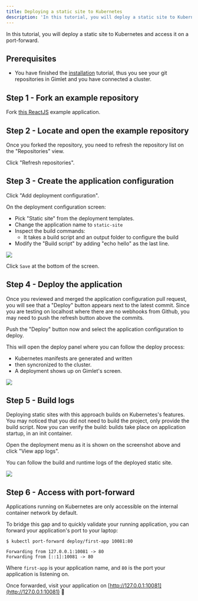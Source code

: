 ```yaml
---
title: Deploying a static site to Kubernetes
description: 'In this tutorial, you will deploy a static site to Kubernetes and access it on a port-forward.'
---
```


In this tutorial, you will deploy a static site to Kubernetes and access it on a port-forward.

## Prerequisites

- You have finished the [installation](/docs/installation) tutorial, thus you see your git repositories in Gimlet and you have connected a cluster.

## Step 1 - Fork an example repository

Fork [this ReactJS](https://github.com/gimlet-io/reactjs-test-app) example application.

## Step 2 - Locate and open the example repository

Once you forked the repository, you need to refresh the repository list on the "Repositories" view.

Click "Refresh repositories".

## Step 3 - Create the application configuration

Click "Add deployment configuration".

On the deployment configuration screen:
- Pick "Static site" from the deployment templates.
- Change the application name to `static-site`
- Inspect the build commands:
  - It takes a build script and an output folder to configure the build
- Modify the "Build script" by adding "echo hello" as the last line.

![](/static-site-config.png)

Click `Save` at the bottom of the screen.

## Step 4 - Deploy the application

Once you reviewed and merged the application configuration pull request, you will see that a "Deploy" button appears next to the latest commit. Since you are testing on localhost where there are no webhooks from Github, you may need to push the refresh button above the commits.

Push the "Deploy" button now and select the application configuration to deploy.

This will open the deploy panel where you can follow the deploy process:
- Kubernetes manifests are generated and written
- then syncronized to the cluster.
- A deployment shows up on Gimlet's screen.

![](/deployed3.png)

## Step 5 - Build logs

Deploying static sites with this approach builds on Kubernetes's features. You may noticed that you did not need to build the project, only provide the build script. Now you can verify the build: builds take place on application startup, in an init container.

Open the deployment menu as it is shown on the screenshot above and click "View app logs".

You can follow the build and runtime logs of the deployed static site.

![](/static-site-logs.png)

## Step 6 - Access with port-forward

Applications running on Kubernetes are only accessible on the internal container network by default.

To bridge this gap and to quickly validate your running application, you can forward your application's port to your laptop:

```
$ kubectl port-forward deploy/first-app 10081:80

Forwarding from 127.0.0.1:10081 -> 80
Forwarding from [::1]:10081 -> 80
```

Where `first-app` is your application name, and `80` is the port your application is listening on.

Once forwarded, visit your application on [http://127.0.0.1:10081](http://127.0.0.1:10081) 🎉
